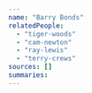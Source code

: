 ```yaml
---
name: "Barry Bonds"
relatedPeople:
  - "tiger-woods"
  - "cam-newton"
  - "ray-lewis"
  - "terry-crews"
sources: []
summaries:
---
```


